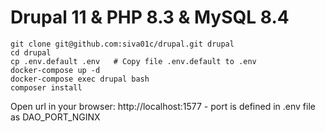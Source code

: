 # Drupal 11 & PHP 8.3 & MySQL 8.4

```
git clone git@github.com:siva01c/drupal.git drupal 
cd drupal 
cp .env.default .env   # Copy file .env.default to .env 
docker-compose up -d 
docker-compose exec drupal bash
composer install
```

Open url in your browser: http://localhost:1577 - port is defined in .env file as DAO_PORT_NGINX
